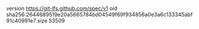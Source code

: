 version https://git-lfs.github.com/spec/v1
oid sha256:2644689519e20a5665784bd04549f69f934856a0e3a6c133345abf91c40991e7
size 53509

